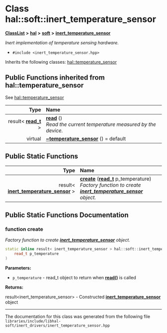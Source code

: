 

# Class hal::soft::inert\_temperature\_sensor



[**ClassList**](annotated.md) **>** [**hal**](namespacehal.md) **>** [**soft**](namespacehal_1_1soft.md) **>** [**inert\_temperature\_sensor**](classhal_1_1soft_1_1inert__temperature__sensor.md)



_Inert implementation of temperature sensing hardware._ 

* `#include <inert_temperature_sensor.hpp>`



Inherits the following classes: [hal::temperature\_sensor](classhal_1_1temperature__sensor.md)
























































## Public Functions inherited from hal::temperature_sensor

See [hal::temperature\_sensor](classhal_1_1temperature__sensor.md)

| Type | Name |
| ---: | :--- |
|  result&lt; [**read\_t**](structhal_1_1temperature__sensor_1_1read__t.md) &gt; | [**read**](#function-read) () <br>_Read the current temperature measured by the device._  |
| virtual  | [**~temperature\_sensor**](#function-temperature_sensor) () = default<br> |


## Public Static Functions

| Type | Name |
| ---: | :--- |
|  result&lt; [**inert\_temperature\_sensor**](classhal_1_1soft_1_1inert__temperature__sensor.md) &gt; | [**create**](#function-create) ([**read\_t**](structhal_1_1temperature__sensor_1_1read__t.md) p\_temperature) <br>_Factory function to create_ [_**inert\_temperature\_sensor**_](classhal_1_1soft_1_1inert__temperature__sensor.md) _object._ |




















































## Public Static Functions Documentation




### function create 

_Factory function to create_ [_**inert\_temperature\_sensor**_](classhal_1_1soft_1_1inert__temperature__sensor.md) _object._
```C++
static inline result< inert_temperature_sensor > hal::soft::inert_temperature_sensor::create (
    read_t p_temperature
) 
```





**Parameters:**


* `p_temperature` - read\_t object to return when [**read()**](classhal_1_1temperature__sensor.md#function-read) is called 



**Returns:**

result&lt;inert\_temperature\_sensor&gt; - Constructed [**inert\_temperature\_sensor**](classhal_1_1soft_1_1inert__temperature__sensor.md) object 





        

------------------------------
The documentation for this class was generated from the following file `libraries/include/libhal-soft/inert_drivers/inert_temperature_sensor.hpp`

